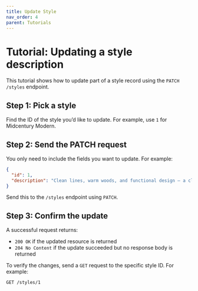 ```yaml
---
title: Update Style
nav_order: 4
parent: Tutorials
---
```



# Tutorial: Updating a style description

This tutorial shows how to update part of a style record using the `PATCH /styles` endpoint.

## Step 1: Pick a style

Find the ID of the style you’d like to update. For example, use `1` for Midcentury Modern.

## Step 2: Send the PATCH request

You only need to include the fields you want to update. For example:

```json
{
  "id": 1,
  "description": "Clean lines, warm woods, and functional design — a classic of the post-war era."
}
```

Send this to the `/styles` endpoint using `PATCH`.


## Step 3: Confirm the update

A successful request returns:

- `200 OK` if the updated resource is returned
- `204 No Content` if the update succeeded but no response body is returned

To verify the changes, send a `GET` request to the specific style ID. For example:

```http
GET /styles/1
```
